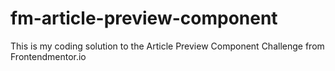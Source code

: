 # fm-article-preview-component
This is my coding solution to the Article Preview Component Challenge from Frontendmentor.io
